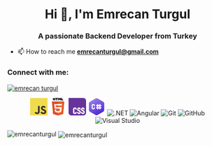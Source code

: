 


<h1 align="center">Hi 👋, I'm Emrecan Turgul</h1>
<h3 align="center">A passionate Backend Developer from Turkey</h3>


- 📫 How to reach me **emrecanturgul@gmail.com**

<h3 align="left">Connect with me:</h3>
<p align="left">
<a href="https://linkedin.com/in/emrecan turgul" target="blank"><img align="center" src="https://raw.githubusercontent.com/rahuldkjain/github-profile-readme-generator/master/src/images/icons/Social/linked-in-alt.svg" alt="emrecan turgul" height="30" width="40" /></a>
</p>

<p align="center"> <img alt="JavaScript" src="https://raw.githubusercontent.com/github/explore/master/topics/javascript/javascript.png" width="40px" /> <img alt="HTML5" src="https://raw.githubusercontent.com/github/explore/master/topics/html/html.png" width="40px" /> <img alt="CSS3" src="https://raw.githubusercontent.com/github/explore/master/topics/css/css.png" width="40px" /> <img alt="C#" src="https://raw.githubusercontent.com/github/explore/master/topics/csharp/csharp.png" width="40px" /> <img alt=".NET" src="https://img.shields.io/badge/.NET-%230073d1.svg?style=flat-square&logo=dotnet&logoColor=white" width="40px" /> <img alt="Angular" src="https://img.shields.io/badge/Angular-DD0031.svg?style=flat-square&logo=angular&logoColor=white" width="40px" /> <img alt="Git" src="https://img.shields.io/badge/Git-F05032.svg?style=flat-square&logo=git&logoColor=white" width="40px" /> <img alt="GitHub" src="https://img.shields.io/badge/GitHub-181717.svg?style=flat-square&logo=github&logoColor=white" width="40px" /> <img alt="Visual Studio" src="https://img.shields.io/badge/Visual%20Studio-5C2D91.svg?style=flat-square&logo=visualstudio&logoColor=white" width="40px" /> </p> <!-- Son güncellemeler veya projeler gibi diğer bölümler buraya eklenebilir. --> <picture> <source media="(prefers-color-scheme: dark)" srcset="https://raw.githubusercontent.com/emrecanturgul/emrecanturgul/output/github-contribution-grid-snake-dark.svg" /> <source media="(prefers-color-scheme: light)"
<p><img align="left" src="https://github-readme-stats.vercel.app/api/top-langs?username=emrecanturgul&show_icons=true&locale=en&layout=compact" alt="emrecanturgul" /></p>

<p>&nbsp;<img align="center" src="https://github-readme-stats.vercel.app/api?username=emrecanturgul&show_icons=true&locale=en" alt="emrecanturgul" /></p>
